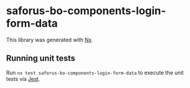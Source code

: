 # saforus-bo-components-login-form-data

This library was generated with [Nx](https://nx.dev).

## Running unit tests

Run `nx test saforus-bo-components-login-form-data` to execute the unit tests via [Jest](https://jestjs.io).
